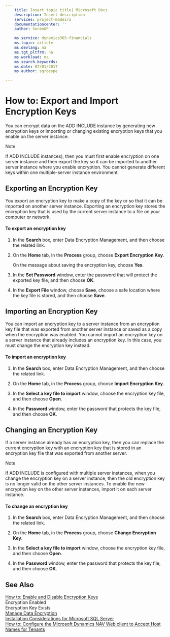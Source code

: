 ```yaml
---
    title: Insert topic title| Microsoft Docs
    description: Insert description
    services: project-madeira
    documentationcenter: ''
    author: SorenGP

    ms.service: dynamics365-financials
    ms.topic: article
    ms.devlang: na
    ms.tgt_pltfrm: na
    ms.workload: na
    ms.search.keywords:
    ms.date: 07/01/2017
    ms.author: sgroespe

---
```

# How to: Export and Import Encryption Keys
You can encrypt data on the ADD INCLUDE<!--[!INCLUDE[nav_server](../../includes/nav_server_md.md)]--> instance by generating new encryption keys or importing or changing existing encryption keys that you enable on the server instance.  
  
> [!NOTE]  
>  If ADD INCLUDE<!--[!INCLUDE[dyn_nav](../../includes/nav_server_md.md)]--> instances\), then you must first enable encryption on one server instance and then export the key so it can be imported to another server instance where you enable encryption. You cannot generate different keys within one multiple-server instance environment.  
  
## Exporting an Encryption Key  
 You export an encryption key to make a copy of the key or so that it can be imported on another server instance. Exporting an encryption key stores the encryption key that is used by the current server instance to a file on your computer or network.  
  
#### To export an encryption key  
  
1.  In the **Search** box, enter Data Encryption Management, and then choose the related link.  
  
2.  On the **Home** tab, in the **Process** group, choose **Export Encryption Key**.  
  
     On the message about saving the encryption key, choose **Yes**.  
  
3.  In the **Set Password** window, enter the password that will protect the exported key file, and then choose **OK**.  
  
4.  In the **Export File** window, choose **Save**, choose a safe location where the key file is stored, and then choose **Save**.  
  
## Importing an Encryption Key  
 You can import an encryption key to a server instance from an encryption key file that was exported from another server instance or saved as a copy when the encryption was enabled. You cannot import an encryption key on a server instance that already includes an encryption key. In this case, you must change the encryption key instead.  
  
#### To import an encryption key  
  
1.  In the **Search** box, enter Data Encryption Management, and then choose the related link.  
  
2.  On the **Home** tab, in the **Process** group, choose **Import Encryption Key**.  
  
3.  In the **Select a key file to import** window, choose the encryption key file, and then choose **Open**.  
  
4.  In the **Password** window, enter the password that protects the key file, and then choose **OK**.  
  
## Changing an Encryption Key  
 If a server instance already has an encryption key, then you can replace the current encryption key with an encryption key that is stored in an encryption key file that was exported from another server.  
  
> [!NOTE]  
>  If ADD INCLUDE<!--[!INCLUDE[dyn_nav](../../includes/dyn_nav_md.md)]--> is configured with multiple server instances, when you change the encryption key on a server instance, then the old encryption key is no longer valid on the other server instances. To enable the new encryption key on the other server instances, import it on each server instance.  
  
#### To change an encryption key  
  
1.  In the **Search** box, enter Data Encryption Management, and then choose the related link.  
  
2.  On the **Home** tab, in the **Process** group, choose **Change Encryption Key**.  
  
3.  In the **Select a key file to import** window, choose the encryption key file, and then choose **Open**.  
  
4.  In the **Password** window, enter the password that protects the key file, and then choose **OK**.  
  
## See Also  
 [How to: Enable and Disable Encryption Keys](../how-to-enable-and-disable-encryption-keys.md)   
 Encryption Enabled   
 Encryption Key Exists   
 [Manage Data Encryption](../manage-data-encryption.md)   
 [Installation Considerations for Microsoft SQL Server](../Installation%20Considerations%20for%20Microsoft%20SQL%20Server.md)   
 [How to: Configure the Microsoft Dynamics NAV Web client to Accept Host Names for Tenants](../How%20to:%20Configure%20the%20Microsoft%20Dynamics%20NAV%20Web%20client%20to%20Accept%20Host%20Names%20for%20Tenants.md)